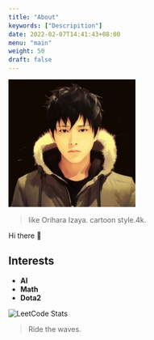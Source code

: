 ```yaml
---
title: "About"
keywords: ["Descripition"]
date: 2022-02-07T14:41:43+08:00
menu: "main"
weight: 50
draft: false
---
```


<img src='/noahlias_mj.png' width='50%' height='50%' alt='personal avatar'/>

>  like Orihara Izaya. cartoon style.4k.

Hi there 👋

## Interests

- **AI**
- **Math**
- **Dota2**

![LeetCode Stats](https://leetcard.jacoblin.cool/noahlias?theme=unicorn&font=Grandstander&ext=heatmap)

> Ride the waves.